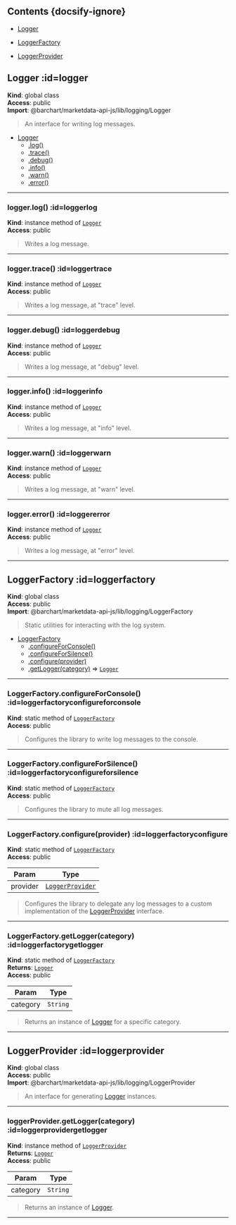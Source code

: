 ## Contents {docsify-ignore}

* [Logger](#Logger) 

* [LoggerFactory](#LoggerFactory) 

* [LoggerProvider](#LoggerProvider) 

## Logger :id=logger
**Kind**: global class  
**Access**: public  
 **Import**: @barchart/marketdata-api-js/lib/logging/Logger  
>An interface for writing log messages.


* [Logger](#Logger)
    * [.log()](#Loggerlog)
    * [.trace()](#Loggertrace)
    * [.debug()](#Loggerdebug)
    * [.info()](#Loggerinfo)
    * [.warn()](#Loggerwarn)
    * [.error()](#Loggererror)


* * *

### logger.log() :id=loggerlog
**Kind**: instance method of [<code>Logger</code>](#Logger)  
**Access**: public  
>Writes a log message.


* * *

### logger.trace() :id=loggertrace
**Kind**: instance method of [<code>Logger</code>](#Logger)  
**Access**: public  
>Writes a log message, at "trace" level.


* * *

### logger.debug() :id=loggerdebug
**Kind**: instance method of [<code>Logger</code>](#Logger)  
**Access**: public  
>Writes a log message, at "debug" level.


* * *

### logger.info() :id=loggerinfo
**Kind**: instance method of [<code>Logger</code>](#Logger)  
**Access**: public  
>Writes a log message, at "info" level.


* * *

### logger.warn() :id=loggerwarn
**Kind**: instance method of [<code>Logger</code>](#Logger)  
**Access**: public  
>Writes a log message, at "warn" level.


* * *

### logger.error() :id=loggererror
**Kind**: instance method of [<code>Logger</code>](#Logger)  
**Access**: public  
>Writes a log message, at "error" level.


* * *

## LoggerFactory :id=loggerfactory
**Kind**: global class  
**Access**: public  
 **Import**: @barchart/marketdata-api-js/lib/logging/LoggerFactory  
>Static utilities for interacting with the log system.


* [LoggerFactory](#LoggerFactory)
    * [.configureForConsole()](#LoggerFactoryconfigureForConsole)
    * [.configureForSilence()](#LoggerFactoryconfigureForSilence)
    * [.configure(provider)](#LoggerFactoryconfigure)
    * [.getLogger(category)](#LoggerFactorygetLogger) ⇒ [<code>Logger</code>](#Logger)


* * *

### LoggerFactory.configureForConsole() :id=loggerfactoryconfigureforconsole
**Kind**: static method of [<code>LoggerFactory</code>](#LoggerFactory)  
**Access**: public  
>Configures the library to write log messages to the console.


* * *

### LoggerFactory.configureForSilence() :id=loggerfactoryconfigureforsilence
**Kind**: static method of [<code>LoggerFactory</code>](#LoggerFactory)  
**Access**: public  
>Configures the library to mute all log messages.


* * *

### LoggerFactory.configure(provider) :id=loggerfactoryconfigure
**Kind**: static method of [<code>LoggerFactory</code>](#LoggerFactory)  
**Access**: public  

| Param | Type |
| --- | --- |
| provider | [<code>LoggerProvider</code>](#LoggerProvider) | 

>Configures the library to delegate any log messages to a custom
implementation of the [LoggerProvider](/content/sdk/logging?id=loggerprovider) interface.


* * *

### LoggerFactory.getLogger(category) :id=loggerfactorygetlogger
**Kind**: static method of [<code>LoggerFactory</code>](#LoggerFactory)  
**Returns**: [<code>Logger</code>](#Logger)  
**Access**: public  

| Param | Type |
| --- | --- |
| category | <code>String</code> | 

>Returns an instance of [Logger](/content/sdk/logging?id=logger) for a specific category.


* * *

## LoggerProvider :id=loggerprovider
**Kind**: global class  
**Access**: public  
 **Import**: @barchart/marketdata-api-js/lib/logging/LoggerProvider  
>An interface for generating [Logger](/content/sdk/logging?id=logger) instances.


* * *

### loggerProvider.getLogger(category) :id=loggerprovidergetlogger
**Kind**: instance method of [<code>LoggerProvider</code>](#LoggerProvider)  
**Returns**: [<code>Logger</code>](#Logger)  
**Access**: public  

| Param | Type |
| --- | --- |
| category | <code>String</code> | 

>Returns an instance of [Logger](/content/sdk/logging?id=logger).


* * *


